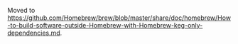 Moved to https://github.com/Homebrew/brew/blob/master/share/doc/homebrew/How-to-build-software-outside-Homebrew-with-Homebrew-keg-only-dependencies.md.
